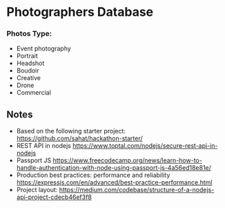 # Photographers Database

### Photos Type:
* Event photography
* Portrait
* Headshot
* Boudoir
* Creative
* Drone 
* Commercial


## Notes
* Based on the following starter project: https://github.com/sahat/hackathon-starter/
* REST API in nodejs https://www.toptal.com/nodejs/secure-rest-api-in-nodejs
* Passport JS https://www.freecodecamp.org/news/learn-how-to-handle-authentication-with-node-using-passport-js-4a56ed18e81e/
* Production best practices: performance and reliability https://expressjs.com/en/advanced/best-practice-performance.html
* Project layout: https://medium.com/codebase/structure-of-a-nodejs-api-project-cdecb46ef3f8
